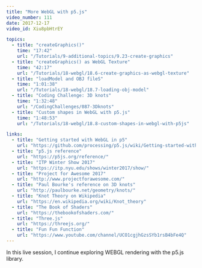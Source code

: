```yaml
---
title: "More WebGL with p5.js"
video_number: 111
date: 2017-12-17
video_id: Xiu8pbHtrEY

topics:
  - title: "createGraphics()"
    time: "17:42"
    url: "/Tutorials/9-additional-topics/9.23-create-graphics"
  - title: "createGraphics() as WebGL Texture"
    time: "42:17"
    url: "/Tutorials/18-webgl/18.6-create-graphics-as-webgl-texture"
  - title: "loadModel and OBJ fileS"
    time: "1:01:38"
    url: "/Tutorials/18-webgl/18.7-loading-obj-model"
  - title: "Coding Challenge: 3D knots"
    time: "1:32:48"
    url: "/CodingChallenges/087-3Dknots"
  - title: "Custom shapes in WebGL with p5.js"
    time: "1:48:53"
    url: "/Tutorials/18-webgl/18.8-custom-shapes-in-webgl-with-p5js"

links:
  - title: "Getting started with WebGL in p5"
    url: "https://github.com/processing/p5.js/wiki/Getting-started-with-WebGL-in-p5"
  - title: "p5.js reference"
    url: "https://p5js.org/reference/"
  - title: "ITP Winter Show 2017"
    url: "https://itp.nyu.edu/shows/winter2017/show/"
  - title: "Project for Awesome 2017"
    url: "http://www.projectforawesome.com/"
  - title: "Paul Bourke's reference on 3D knots"
    url: "http://paulbourke.net/geometry/knots/"
  - title: "Knot Theory on Wikipedia"
    url: "https://en.wikipedia.org/wiki/Knot_theory"
  - title: "The Book of Shaders"
    url: "https://thebookofshaders.com/"
  - title: "Three.js"
    url: "https://threejs.org/"
  - title: "Fun Fun Function"
    url: "https://www.youtube.com/channel/UCO1cgjhGzsSYb1rsB4bFe4Q"
---
```

In this live session, I continue exploring WEBGL rendering with the p5.js library.
